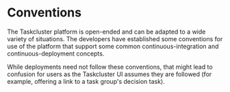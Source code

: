 # Conventions

The Taskcluster platform is open-ended and can be adapted to a wide variety of situations.
The developers have established some conventions for use of the platform that support some common continuous-integration and continuous-deployment concepts.

While deployments need not follow these conventions, that might lead to confusion for users as the Taskcluster UI assumes they are followed (for example, offering a link to a task group's decision task).
